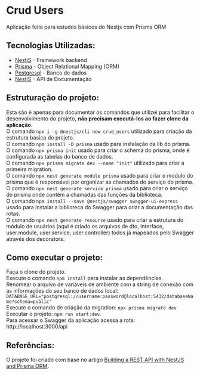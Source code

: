 # Crud Users
Aplicação feita para estudos básicos do Nestjs com Prisma ORM

## Tecnologias Utilizadas:
- [NestjS](https://nestjs.com/) - Framework backend
- [Prisma](https://www.prisma.io/) - Object Relational Mapping (ORM)
- [Postgresql](https://www.postgresql.org/) - Banco de dados
- [NestjS](https://swagger.io/) - API de Documentação

## Estruturação do projeto:
Esta são é apenas para documentar os comandos que utilizei para facilitar o desenvolvimento do projeto, **não precisam executá-los ao fazer clone da aplicação**.  
O comando ```npx i -g @nestjs/cli new crud_users``` utilizado para criação da estrutura básica do projeto.  
O comando ```npm install -D prisma``` usado para instalação da lib do prisma.  
O comando ```npx prisma init``` usado para criar o schema do prisma, onde é configurada as tabelas do banco de dados.  
O comando ```npx prisma migrate dev --name "init"``` utilizado para criar a primeira migration.  
O comando ```npx nest generate module prisma``` usado para criar o modulo do prisma que é responsável por organizar as chamados do serviço do prisma.  
O comando ```npx nest generate service prisma``` usado para criar o serviço do prisma onde contém a chamadas das funções da biblioteca.  
O comando ```npm install --save @nestjs/swagger swagger-ui-express``` usado para instalar a biblioteca do Swagger para criar a documentação das rotas.  
O comando ```npx nest generate resource``` usado para criar a estrutura do módulo de usuários (aqui é criado os arquivos de dto, interface, user.module, user.service, user.controller) todos já mapeados pelo Swagger através dos decorators.  


## Como executar o projeto:
Faça o clone do projeto.  
Execute o comando ```npm install``` para instalar as dependências.  
Renomear o arquivo de variáveis de ambiente com a string de conexão com as informações do seu banco de dados local: ```DATABASE_URL="postgresql://username:password@localhost:5432/databaseName?schema=public"```  
Execute o comando de criação da migration: ```npx prisma migrate dev```  
Executar o projeto: ```npm run start:dev```.  
Para acessar o Swagger da aplicação acessa a rota: http://localhost:3000/api  


## Referências:
O projeto foi criado com base no artigo [Building a REST API with NestJS and Prisma ORM](https://medium.com/@teten.nugraha/building-a-rest-api-with-nestjs-and-prisma-orm-e52c8e182ae3).  